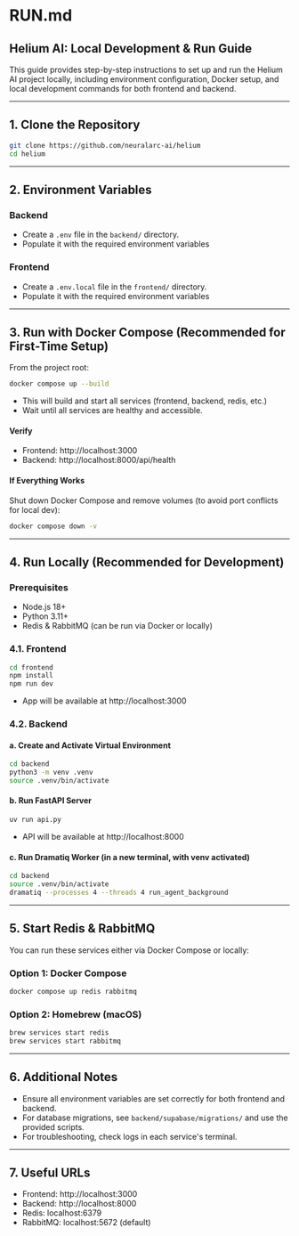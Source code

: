 # RUN.md

## Helium AI: Local Development & Run Guide

This guide provides step-by-step instructions to set up and run the Helium AI project locally, including environment configuration, Docker setup, and local development commands for both frontend and backend.

---

## 1. Clone the Repository

```bash
git clone https://github.com/neuralarc-ai/helium
cd helium
```

---

## 2. Environment Variables

### Backend
- Create a `.env` file in the `backend/` directory.
- Populate it with the required environment variables

### Frontend
- Create a `.env.local` file in the `frontend/` directory.
- Populate it with the required environment variables

---

## 3. Run with Docker Compose (Recommended for First-Time Setup)

From the project root:

```bash
docker compose up --build
```

- This will build and start all services (frontend, backend, redis, etc.)
- Wait until all services are healthy and accessible.

#### Verify
- Frontend: http://localhost:3000
- Backend: http://localhost:8000/api/health

#### If Everything Works
Shut down Docker Compose and remove volumes (to avoid port conflicts for local dev):

```bash
docker compose down -v
```

---

## 4. Run Locally (Recommended for Development)

### Prerequisites
- Node.js 18+
- Python 3.11+
- Redis & RabbitMQ (can be run via Docker or locally)

### 4.1. Frontend

```bash
cd frontend
npm install
npm run dev
```
- App will be available at http://localhost:3000

### 4.2. Backend

#### a. Create and Activate Virtual Environment

```bash
cd backend
python3 -m venv .venv
source .venv/bin/activate
```

#### b. Run FastAPI Server

```bash
uv run api.py
```
- API will be available at http://localhost:8000

#### c. Run Dramatiq Worker (in a new terminal, with venv activated)

```bash
cd backend
source .venv/bin/activate
dramatiq --processes 4 --threads 4 run_agent_background
```

---

## 5. Start Redis & RabbitMQ

You can run these services either via Docker Compose or locally:

### Option 1: Docker Compose

```bash
docker compose up redis rabbitmq
```

### Option 2: Homebrew (macOS)

```bash
brew services start redis
brew services start rabbitmq
```

---

## 6. Additional Notes
- Ensure all environment variables are set correctly for both frontend and backend.
- For database migrations, see `backend/supabase/migrations/` and use the provided scripts.
- For troubleshooting, check logs in each service's terminal.

---

## 7. Useful URLs
- Frontend: http://localhost:3000
- Backend: http://localhost:8000
- Redis: localhost:6379
- RabbitMQ: localhost:5672 (default)
